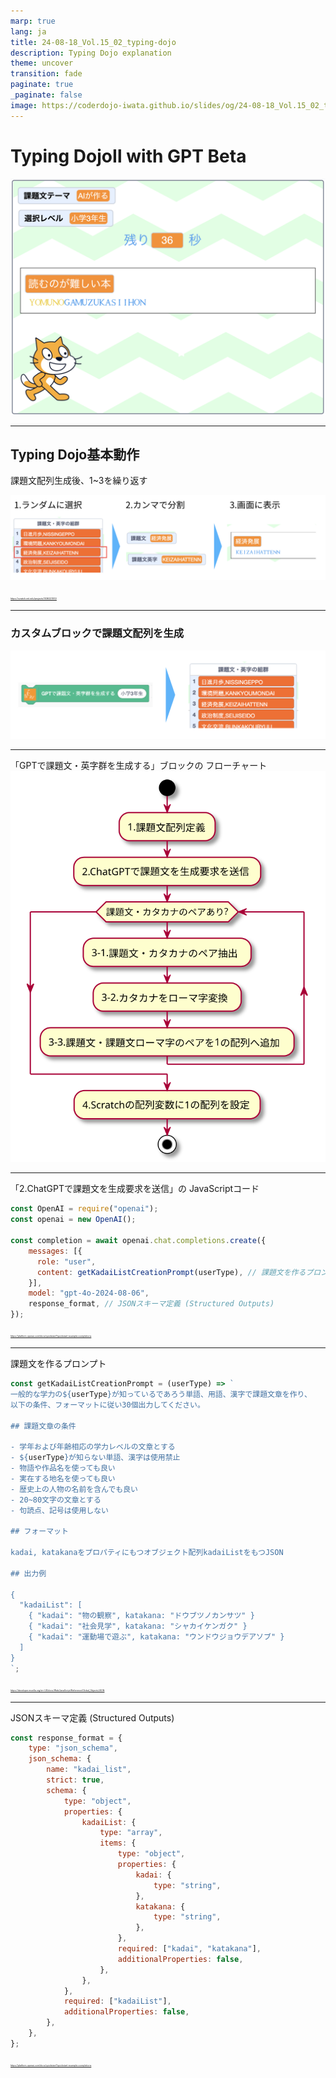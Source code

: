```yaml
---
marp: true
lang: ja
title: 24-08-18_Vol.15_02_typing-dojo
description: Typing Dojo explanation
theme: uncover
transition: fade
paginate: true
_paginate: false
image: https://coderdojo-iwata.github.io/slides/og/24-08-18_Vol.15_02_typing-dojo.png
---
```


# Typing DojoⅡ with GPT Beta

![bg opacity width:800](assets/typing-dojo-background.png)

---

## Typing Dojo基本動作
課題文配列生成後、1~3を繰り返す

![width:1100](assets/typing-dojo-summary.png)

<span style="font-size: 25%;">
<a href="https://scratch.mit.edu/projects/1036221510/">https://scratch.mit.edu/projects/1036221510/</a>
</span>


---

### カスタムブロックで課題文配列を生成

![width:1100](assets/customblock-for-gpt.png)

---

「GPTで課題文・英字群を生成する」ブロックの
フローチャート
![width:400](assets/flowchart-get-kadai-list-with-gpt.svg)

---

「2.ChatGPTで課題文を生成要求を送信」の
JavaScriptコード


```js
const OpenAI = require("openai");
const openai = new OpenAI();

const completion = await openai.chat.completions.create({
    messages: [{ 
      role: "user", 
      content: getKadaiListCreationPrompt(userType), // 課題文を作るプロンプト
    }],
    model: "gpt-4o-2024-08-06",
    response_format, // JSONスキーマ定義 (Structured Outputs)
});
```

<span style="font-size: 25%;">
<a href="https://platform.openai.com/docs/quickstart?quickstart-example=completions">https://platform.openai.com/docs/quickstart?quickstart-example=completions</a>
</span>





---

課題文を作るプロンプト

```js
const getKadaiListCreationPrompt = (userType) => `
一般的な学力の${userType}が知っているであろう単語、用語、漢字で課題文章を作り、
以下の条件、フォーマットに従い30個出力してください。

## 課題文章の条件

- 学年および年齢相応の学力レベルの文章とする
- ${userType}が知らない単語、漢字は使用禁止
- 物語や作品名を使っても良い
- 実在する地名を使っても良い
- 歴史上の人物の名前を含んでも良い
- 20~80文字の文章とする
- 句読点、記号は使用しない

## フォーマット

kadai, katakanaをプロパティにもつオブジェクト配列kadaiListをもつJSON

## 出力例

{
  "kadaiList": [
    { "kadai": "物の観察", katakana: "ドウブツノカンサツ" }
    { "kadai": "社会見学", katakana: "シャカイケンガク" }
    { "kadai": "運動場で遊ぶ", katakana: "ウンドウジョウデアソブ" }
  ]
}
`;
```

<span style="font-size: 25%;">
<a href="https://developer.mozilla.org/en-US/docs/Web/JavaScript/Reference/Global_Objects/JSON">https://developer.mozilla.org/en-US/docs/Web/JavaScript/Reference/Global_Objects/JSON</a>
</span>

---

JSONスキーマ定義 (Structured Outputs)

```js
const response_format = {
    type: "json_schema",
    json_schema: {
        name: "kadai_list",
        strict: true,
        schema: {
            type: "object",
            properties: {
                kadaiList: {
                    type: "array",
                    items: {
                        type: "object",
                        properties: {
                            kadai: {
                                type: "string",
                            },
                            katakana: {
                                type: "string",
                            },
                        },
                        required: ["kadai", "katakana"],
                        additionalProperties: false,
                    },
                },
            },
            required: ["kadaiList"],
            additionalProperties: false,
        },
    },
};
```

<span style="font-size: 25%;">
<a href="https://platform.openai.com/docs/quickstart?quickstart-example=completions">https://platform.openai.com/docs/quickstart?quickstart-example=completions</a>
</span>
